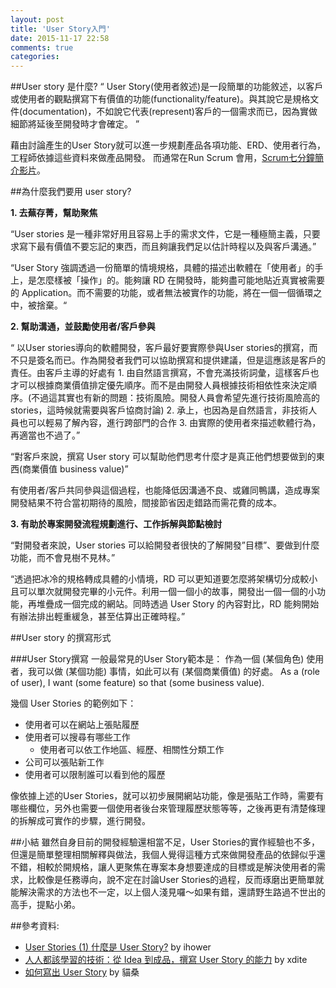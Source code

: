 ```yaml
---
layout: post
title: 'User Story入門'
date: 2015-11-17 22:58
comments: true
categories: 
---
```

##User story 是什麼?
“ User Story(使用者敘述)是一段簡單的功能敘述，以客戶或使用者的觀點撰寫下有價值的功能(functionality/feature)。與其說它是規格文件(documentation)，不如說它代表(represent)客戶的一個需求而已，因為實做細節將延後至開發時才會確定。 ”

藉由討論產生的User Story就可以進一步規劃產品各項功能、ERD、使用者行為，工程師依據這些資料來做產品開發。
而通常在Run Scrum 會用，[Scrum七分鐘簡介影片](https://www.youtube.com/watch?v=9TycLR0TqFA)。

##為什麼我們要用 user story?

**1. 去蕪存菁，幫助聚焦**

“User stories 是一種非常好用且容易上手的需求文件，它是一種極簡主義，只要求寫下最有價值不要忘記的東西，而且夠讓我們足以估計時程以及與客戶溝通。”

“User Story 強調透過一份簡單的情境規格，具體的描述出軟體在「使用者」的手上，是怎麼樣被「操作」的。能夠讓 RD 在開發時，能夠盡可能地貼近真實被需要的 Application。而不需要的功能，或者無法被實作的功能，將在一個一個循環之中，被捨棄。“

**2. 幫助溝通，並鼓勵使用者/客戶參與**

“ 以User stories導向的軟體開發，客戶最好要實際參與User stories的撰寫，而不只是簽名而已。作為開發者我們可以協助撰寫和提供建議，但是這應該是客戶的責任。由客戶主導的好處有 1. 由自然語言撰寫，不會充滿技術詞彙，這樣客戶也才可以根據商業價值排定優先順序。而不是由開發人員根據技術相依性來決定順序。(不過這其實也有新的問題：技術風險。開發人員會希望先進行技術風險高的 stories，這時候就需要與客戶協商討論) 2. 承上，也因為是自然語言，非技術人員也可以輕易了解內容，進行跨部門的合作 3. 由實際的使用者來描述軟體行為，再適當也不過了。”

“對客戶來說，撰寫 User story 可以幫助他們思考什麼才是真正他們想要做到的東西(商業價值 business value)”

有使用者/客戶共同參與這個過程，也能降低因溝通不良、或雞同鴨講，造成專案開發結果不符合當初期待的風險，間接節省因走錯路而需花費的成本。

**3. 有助於專案開發流程規劃進行、工作拆解與節點檢討**

“對開發者來說，User stories 可以給開發者很快的了解開發”目標”、要做到什麼功能，而不會見樹不見林。”

“透過把冰冷的規格轉成具體的小情境，RD 可以更知道要怎麼將架構切分成較小且可以單次就開發完畢的小元件。利用一個一個小的故事，開發出一個一個的小功能，再堆疊成一個完成的網站。同時透過 User Story 的內容對比，RD 能夠開始有辦法排出輕重緩急，甚至估算出正確時程。”

##User story 的撰寫形式

###User Story撰寫
一般最常見的User Story範本是：
作為一個 (某個角色) 使用者，我可以做 (某個功能) 事情，如此可以有 (某個商業價值) 的好處。
As a (role of user), I want (some feature) so that (some business value).

 幾個 User Stories 的範例如下：

- 使用者可以在網站上張貼履歷
- 使用者可以搜尋有哪些工作
    - 使用者可以依工作地區、經歷、相關性分類工作
- 公司可以張貼新工作
- 使用者可以限制誰可以看到他的履歷

像依據上述的User Stories，就可以初步展開網站功能，像是張貼工作時，需要有哪些欄位，另外也需要一個使用者後台來管理履歷狀態等等，之後再更有清楚條理的拆解成可實作的步驟，進行開發。

##小結
雖然自身目前的開發經驗還相當不足，User Stories的實作經驗也不多，但還是簡單整理相關解釋與做法，我個人覺得這種方式來做開發產品的依歸似乎還不錯，相較於開規格，讓人更聚焦在專案本身想要達成的目標或是解決使用者的需求，比較像是任務導向，說不定在討論User Stories的過程，反而琢磨出更簡單就能解決需求的方法也不一定，以上個人淺見囉～如果有錯，還請野生路過不世出的高手，提點小弟。

##參考資料:

- [User Stories (1) 什麼是 User Story?](https://ihower.tw/blog/archives/2090) by ihower
- [人人都該學習的技術：從 Idea 到成品，撰寫 User Story 的能力](http://blog.xdite.net/posts/2014/05/29/from-idea-to-product-user-story) by xdite
- [如何寫出 User Story](http://cat-son.blogspot.tw/2015/03/user-story.html#sthash.89FxQtQ5.kEclWhl9.dpbs) by 貓桑